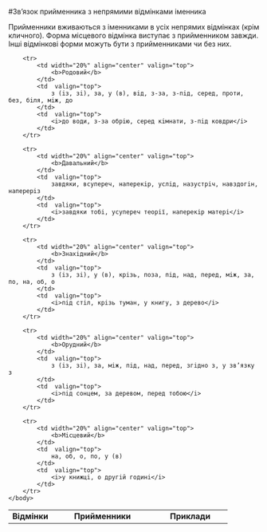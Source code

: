 #Зв’язок прийменника з непрямими вiдмiнками iменника


Прийменники вживаються з iменниками в усiх непрямих вiдмiнках (крiм кличного). Форма мiсцевого вiдмiнка виступає з прийменником завжди. Іншi вiдмiнковi форми можуть бути з прийменниками чи без них.


<table style="width: 90%;" align="center">
    <body>
        <tr>  
            <td width="20%" align="center" valign="top">
                <b>Вiдмiнки</b>
            </td>  
            <td align="center" valign="top">
                <b>Прийменники</b>
            </td>  
            <td align="center" valign="top">
                <b>Приклади</b>
            </td>                    
        </tr>

        <tr>  
            <td width="20%" align="center" valign="top">
                <b>Родовий</b>
            </td>  
            <td  valign="top">
                з (iз, зi), за, у (в), вiд, з-за, з-пiд, серед, проти, без, бiля, мiж, до
            </td>  
            <td  valign="top">
                <i>до води, з-за обрiю, серед кiмнати, з-пiд ковдри</i>
            </td>                    
        </tr>

        <tr>  
            <td width="20%" align="center" valign="top">
                <b>Давальний</b>
            </td>  
            <td  valign="top">
                завдяки, всупереч, наперекiр, услiд, назустрiч, навздогiн, наперерiз
            </td>  
            <td  valign="top">
                <i>завдяки тобi, усупереч теорiї, наперекiр матерi</i>
            </td>                    
        </tr>

        <tr>  
            <td width="20%" align="center" valign="top">
                <b>Знахiдний</b>
            </td>  
            <td  valign="top">
                з (iз, зi), у (в), крiзь, поза, пiд, над, перед, мiж, за, по, на, об, о
            </td>  
            <td  valign="top">
                <i>пiд стiл, крiзь туман, у книгу, з дерево</i>
            </td>                    
        </tr>

        <tr>  
            <td width="20%" align="center" valign="top">
                <b>Орудний</b>
            </td>  
            <td  valign="top">
                з (iз, зi), за, мiж, пiд, над, перед, згiдно з, у зв’язку з
            </td>  
            <td  valign="top">
                <i>пiд сонцем, за деревом, перед тобою</i>
            </td>                    
        </tr>

        <tr>  
            <td width="20%" align="center" valign="top">
                <b>Мiсцевий</b>
            </td>  
            <td  valign="top">
                на, об, о, по, у (в)
            </td>  
            <td  valign="top">
                <i>у книжцi, о другiй годинi</i>
            </td>                    
        </tr>
    </body>
</table>